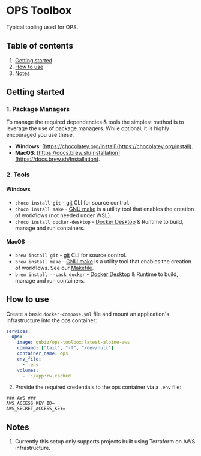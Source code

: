 # OPS Toolbox

Typical tooling used for OPS.

## Table of contents

1. [Getting started](#getting-started)
2. [How to use](#how-to-use)
3. [Notes](#notes)

## Getting started

### 1. Package Managers

To manage the required dependencies & tools the simplest method is to leverage the use of package managers.
While optional, it is highly encouraged you use these.

- **Windows**: [https://chocolatey.org/install](https://chocolatey.org/install).
- **MacOS**: [https://docs.brew.sh/Installation](https://docs.brew.sh/Installation).

### 2. Tools

#### Windows

- `choco install git` - [git](https://git-scm.com/) CLI for source control.
- `choco install make` - [GNU make](https://www.gnu.org/software/make/manual/make.html) is a utility tool that enables the creation of workflows (not needed under WSL).
- `choco install docker-desktop` - [Docker Desktop](https://www.docker.com/products/docker-desktop/) & Runtime to build, manage and run containers.

#### MacOS

- `brew install git` - [git](https://git-scm.com/) CLI for source control.
- `brew install make` - [GNU make](https://www.gnu.org/software/make/manual/make.html) is a utility tool that enables the creation of workflows. See our [Makefile](./Makefile).
- `brew install --cask docker` - [Docker Desktop](https://www.docker.com/products/docker-desktop/) & Runtime to build, manage and run containers.

## How to use

Create a basic `docker-compose.yml` file and mount an application's infrastructure into the ops container:

```yaml
services:
  ops:
    image: qubiz/ops-toolbox:latest-alpine-aws
    command: ["tail", "-f", "/dev/null"]
    container_name: ops
    env_file:
      - .env
    volumes:
      - .:/app:rw,cached
```

2. Provide the required credentials to the ops container via a `.env` file:

```
### AWS ###
AWS_ACCESS_KEY_ID=
AWS_SECRET_ACCESS_KEY=
```

## Notes

1. Currently this setup only supports projects built using Terraform on AWS infrastructure.
